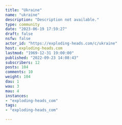 ```yaml
---
title: "Ukraine" 
name: "ukraine"
description: "Description not available."
type: community
date: "2023-06-19 17:59:27"
draft: false
nsfw: false
actor_id: "https://exploding-heads.com/c/ukraine"
host: exploding-heads.com
lastmod: "1969-12-31 19:00:00"
published: "2022-09-23 14:08:43"
subscribers: 12
posts: 104
comments: 10
weight: 104
dau: 1
wau: 3
mau: 4
instances:
- "exploding-heads_com"
tags: 
- "exploding-heads_com"

---
```

